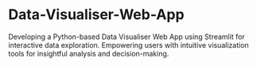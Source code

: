 ﻿# Data-Visualiser-Web-App

Developing a Python-based Data Visualiser Web App using Streamlit for interactive data exploration. Empowering users with intuitive visualization tools for insightful analysis and decision-making.
